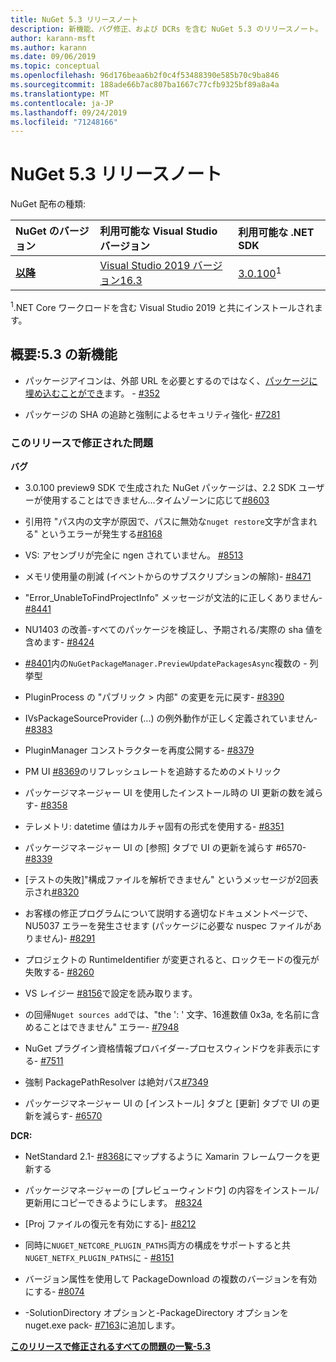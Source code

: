 ```yaml
---
title: NuGet 5.3 リリースノート
description: 新機能、バグ修正、および DCRs を含む NuGet 5.3 のリリースノート。
author: karann-msft
ms.author: karann
ms.date: 09/06/2019
ms.topic: conceptual
ms.openlocfilehash: 96d176beaa6b2f0c4f53488390e585b70c9ba846
ms.sourcegitcommit: 188ade66b7ac807ba1667c77cfb9325bf89a8a4a
ms.translationtype: MT
ms.contentlocale: ja-JP
ms.lasthandoff: 09/24/2019
ms.locfileid: "71248166"
---
```

# <a name="nuget-53-release-notes"></a>NuGet 5.3 リリースノート

NuGet 配布の種類:

| NuGet のバージョン | 利用可能な Visual Studio バージョン| 利用可能な .NET SDK|
|:---|:---|:---|
| [**以降**](https://nuget.org/downloads) | [Visual Studio 2019 バージョン16.3](https://visualstudio.microsoft.com/downloads/) | [3.0.100](https://dotnet.microsoft.com/download/dotnet-core/3.0)<sup>1</sup> |

<sup>1</sup>.NET Core ワークロードを含む Visual Studio 2019 と共にインストールされます。

## <a name="summary-whats-new-in-53"></a>概要:5.3 の新機能

* パッケージアイコンは、外部 URL を必要とするのではなく、[パッケージに埋め込むことができ](../reference/msbuild-targets.md#packing-an-icon-image-file)ます。 - [#352](https://github.com/NuGet/Home/issues/352)

* パッケージの SHA の追跡と強制によるセキュリティ強化- [#7281](https://github.com/NuGet/Home/issues/7281)

### <a name="issues-fixed-in-this-release"></a>このリリースで修正された問題

**バグ**

* 3.0.100 preview9 SDK で生成された NuGet パッケージは、2.2 SDK ユーザーが使用することはできません...タイムゾーンに応じて[#8603](https://github.com/NuGet/Home/issues/8603)

* 引用符 "パス内の文字が原因で、パスに無効な`nuget restore`文字が含まれる" というエラーが発生する[#8168](https://github.com/NuGet/Home/issues/8168)

* VS: アセンブリが完全に ngen されていません。 [#8513](https://github.com/NuGet/Home/issues/8513)

* メモリ使用量の削減 (イベントからのサブスクリプションの解除)- [#8471](https://github.com/NuGet/Home/issues/8471)

* "Error_UnableToFindProjectInfo" メッセージが文法的に正しくありません- [#8441](https://github.com/NuGet/Home/issues/8441)

* NU1403 の改善-すべてのパッケージを検証し、予期される/実際の sha 値を含めます- [#8424](https://github.com/NuGet/Home/issues/8424)

* [#8401](https://github.com/NuGet/Home/issues/8401)内の`NuGetPackageManager.PreviewUpdatePackagesAsync`複数の - 列挙型

* PluginProcess の "パブリック > 内部" の変更を元に戻す- [#8390](https://github.com/NuGet/Home/issues/8390)

* IVsPackageSourceProvider (...) の例外動作が正しく定義されていません- [#8383](https://github.com/NuGet/Home/issues/8383)

* PluginManager コンストラクターを再度公開する- [#8379](https://github.com/NuGet/Home/issues/8379)

* PM UI [#8369](https://github.com/NuGet/Home/issues/8369)のリフレッシュレートを追跡するためのメトリック

* パッケージマネージャー UI を使用したインストール時の UI 更新の数を減らす- [#8358](https://github.com/NuGet/Home/issues/8358)

* テレメトリ: datetime 値はカルチャ固有の形式を使用する- [#8351](https://github.com/NuGet/Home/issues/8351)

* パッケージマネージャー UI の [参照] タブで UI の更新を減らす #6570- [#8339](https://github.com/NuGet/Home/issues/8339)

* [テストの失敗]"構成ファイルを解析できません" というメッセージが2回表示され[#8320](https://github.com/NuGet/Home/issues/8320)

* お客様の修正プログラムについて説明する適切なドキュメントページで、NU5037 エラーを発生させます (パッケージに必要な nuspec ファイルがありません)- [#8291](https://github.com/NuGet/Home/issues/8291)

* プロジェクトの RuntimeIdentifier が変更されると、ロックモードの復元が失敗する- [#8260](https://github.com/NuGet/Home/issues/8260)

* VS レイジー [#8156](https://github.com/NuGet/Home/issues/8156)で設定を読み取ります。

* の回帰`Nuget sources add`では、"the ': ' 文字、16進数値 0x3a, を名前に含めることはできません" エラー- [#7948](https://github.com/NuGet/Home/issues/7948)

* NuGet プラグイン資格情報プロバイダー-プロセスウィンドウを非表示にする- [#7511](https://github.com/NuGet/Home/issues/7511)

* 強制 PackagePathResolver は絶対パス[#7349](https://github.com/NuGet/Home/issues/7349)

* パッケージマネージャー UI の [インストール] タブと [更新] タブで UI の更新を減らす- [#6570](https://github.com/NuGet/Home/issues/6570)

**DCR:**

* NetStandard 2.1- [#8368](https://github.com/NuGet/Home/issues/8368)にマップするように Xamarin フレームワークを更新する

* パッケージマネージャーの [プレビューウィンドウ] の内容をインストール/更新用にコピーできるようにします。 [#8324](https://github.com/NuGet/Home/issues/8324)

* [Proj ファイルの復元を有効にする]- [#8212](https://github.com/NuGet/Home/issues/8212)

* 同時に`NUGET_NETCORE_PLUGIN_PATHS`両方の構成をサポートすると共`NUGET_NETFX_PLUGIN_PATHS`に - [#8151](https://github.com/NuGet/Home/issues/8151)

* バージョン属性を使用して PackageDownload の複数のバージョンを有効にする- [#8074](https://github.com/NuGet/Home/issues/8074)

* -SolutionDirectory オプションと-PackageDirectory オプションを nuget.exe pack- [#7163](https://github.com/NuGet/Home/issues/7163)に追加します。

**[このリリースで修正されるすべての問題の一覧-5.3](https://github.com/nuget/home/issues?q=is%3Aissue+is%3Aclosed+milestone%3A%225.3")**

